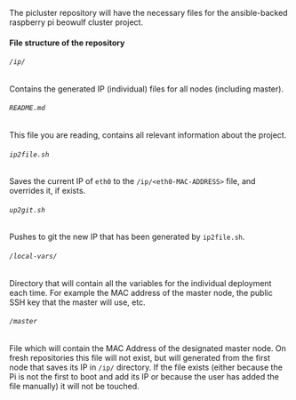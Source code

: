 The picluster repository will have the necessary files for the ansible-backed raspberry pi beowulf cluster project.

#### File structure of the repository

###### `/ip/`
Contains the generated IP (individual) files for all nodes (including master).

###### `README.md`
This file you are reading, contains all relevant information about the project.

###### `ip2file.sh`
Saves the current IP of `eth0` to the `/ip/<eth0-MAC-ADDRESS>` file, and overrides it, if exists.

###### `up2git.sh`
Pushes to git the new IP that has been generated by `ip2file.sh`.

###### `/local-vars/`
Directory that will contain all the variables for the individual deployment each time. For example the MAC address of the master node, the public SSH key that the master will use, etc.

###### `/master`
File which will contain the MAC Address of the designated master node.
On fresh repositories this file will not exist, but will generated from the first node that saves its IP in `/ip/` directory. If the file exists (either because the Pi is not the first to boot and add its IP or because the user has added the file manually) it will not be touched.

######
######
